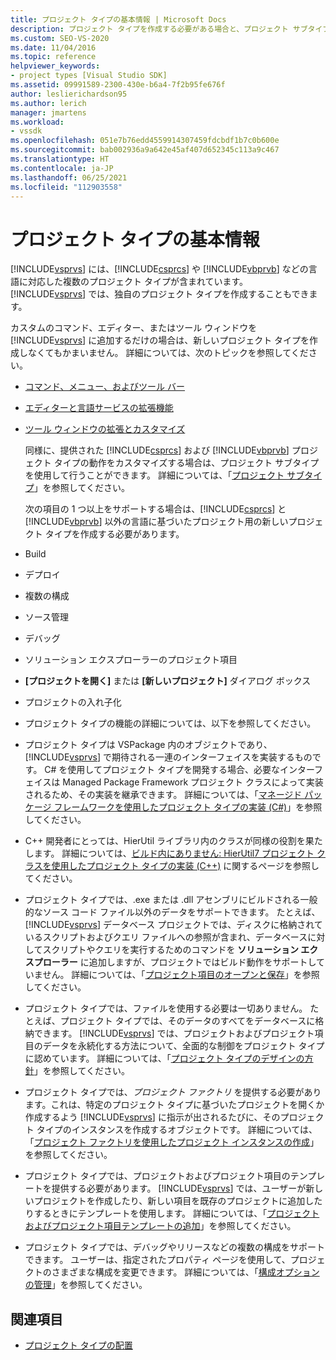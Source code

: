 ```yaml
---
title: プロジェクト タイプの基本情報 | Microsoft Docs
description: プロジェクト タイプを作成する必要がある場合と、プロジェクト サブタイプを使用して既存のプロジェクト タイプを拡張できる場合について説明します。
ms.custom: SEO-VS-2020
ms.date: 11/04/2016
ms.topic: reference
helpviewer_keywords:
- project types [Visual Studio SDK]
ms.assetid: 09991589-2300-430e-b6a4-7f2b95fe676f
author: leslierichardson95
ms.author: lerich
manager: jmartens
ms.workload:
- vssdk
ms.openlocfilehash: 051e7b76edd4559914307459fdcbdf1b7c0b600e
ms.sourcegitcommit: bab002936a9a642e45af407d652345c113a9c467
ms.translationtype: HT
ms.contentlocale: ja-JP
ms.lasthandoff: 06/25/2021
ms.locfileid: "112903558"
---
```

# <a name="project-type-essentials"></a>プロジェクト タイプの基本情報
[!INCLUDE[vsprvs](../../code-quality/includes/vsprvs_md.md)] には、[!INCLUDE[csprcs](../../data-tools/includes/csprcs_md.md)] や [!INCLUDE[vbprvb](../../code-quality/includes/vbprvb_md.md)] などの言語に対応した複数のプロジェクト タイプが含まれています。 [!INCLUDE[vsprvs](../../code-quality/includes/vsprvs_md.md)] では、独自のプロジェクト タイプを作成することもできます。

 カスタムのコマンド、エディター、またはツール ウィンドウを [!INCLUDE[vsprvs](../../code-quality/includes/vsprvs_md.md)] に追加するだけの場合は、新しいプロジェクト タイプを作成しなくてもかまいません。 詳細については、次のトピックを参照してください。

- [コマンド、メニュー、およびツール バー](../../extensibility/internals/commands-menus-and-toolbars.md)

- [エディターと言語サービスの拡張機能](../../extensibility/editor-and-language-service-extensions.md)

- [ツール ウィンドウの拡張とカスタマイズ](../../extensibility/extending-and-customizing-tool-windows.md)

  同様に、提供された [!INCLUDE[csprcs](../../data-tools/includes/csprcs_md.md)] および [!INCLUDE[vbprvb](../../code-quality/includes/vbprvb_md.md)] プロジェクト タイプの動作をカスタマイズする場合は、プロジェクト サブタイプを使用して行うことができます。 詳細については、「[プロジェクト サブタイプ](../../extensibility/internals/project-subtypes.md)」を参照してください。

  次の項目の 1 つ以上をサポートする場合は、[!INCLUDE[csprcs](../../data-tools/includes/csprcs_md.md)] と [!INCLUDE[vbprvb](../../code-quality/includes/vbprvb_md.md)] 以外の言語に基づいたプロジェクト用の新しいプロジェクト タイプを作成する必要があります。

- Build

- デプロイ

- 複数の構成

- ソース管理

- デバッグ

- ソリューション エクスプローラーのプロジェクト項目

- **[プロジェクトを開く]** または **[新しいプロジェクト]** ダイアログ ボックス

- プロジェクトの入れ子化

- プロジェクト タイプの機能の詳細については、以下を参照してください。

- プロジェクト タイプは VSPackage 内のオブジェクトであり、[!INCLUDE[vsprvs](../../code-quality/includes/vsprvs_md.md)] で期待される一連のインターフェイスを実装するものです。 C# を使用してプロジェクト タイプを開発する場合、必要なインターフェイスは Managed Package Framework プロジェクト クラスによって実装されるため、その実装を継承できます。 詳細については、「[マネージド パッケージ フレームワークを使用したプロジェクト タイプの実装 (C#)](../../extensibility/internals/using-the-managed-package-framework-to-implement-a-project-type-csharp.md)」を参照してください。

- C++ 開発者にとっては、HierUtil ライブラリ内のクラスが同様の役割を果たします。 詳細については、[ビルド内にありません: HierUtil7 プロジェクト クラスを使用したプロジェクト タイプの実装 (C++)](/previous-versions/bb166212(v=vs.100)) に関するページを参照してください。

- プロジェクト タイプでは、.exe または .dll アセンブリにビルドされる一般的なソース コード ファイル以外のデータをサポートできます。 たとえば、[!INCLUDE[vsprvs](../../code-quality/includes/vsprvs_md.md)] データベース プロジェクトでは、ディスクに格納されているスクリプトおよびクエリ ファイルへの参照が含まれ、データベースに対してスクリプトやクエリを実行するためのコマンドを **ソリューション エクスプローラー** に追加しますが、プロジェクトではビルド動作をサポートしていません。 詳細については、「[プロジェクト項目のオープンと保存](../../extensibility/internals/opening-and-saving-project-items.md)」を参照してください。

- プロジェクト タイプでは、ファイルを使用する必要は一切ありません。 たとえば、プロジェクト タイプでは、そのデータのすべてをデータベースに格納できます。 [!INCLUDE[vsprvs](../../code-quality/includes/vsprvs_md.md)] では、プロジェクトおよびプロジェクト項目のデータを永続化する方法について、全面的な制御をプロジェクト タイプに認めています。 詳細については、「[プロジェクト タイプのデザインの方針](../../extensibility/internals/project-type-design-decisions.md)」を参照してください。

- プロジェクト タイプでは、*プロジェクト ファクトリ* を提供する必要があります。これは、特定のプロジェクト タイプに基づいたプロジェクトを開くか作成するよう [!INCLUDE[vsprvs](../../code-quality/includes/vsprvs_md.md)] に指示が出されるたびに、そのプロジェクト タイプのインスタンスを作成するオブジェクトです。 詳細については、「[プロジェクト ファクトリを使用したプロジェクト インスタンスの作成](../../extensibility/internals/creating-project-instances-by-using-project-factories.md)」を参照してください。

- プロジェクト タイプでは、プロジェクトおよびプロジェクト項目のテンプレートを提供する必要があります。 [!INCLUDE[vsprvs](../../code-quality/includes/vsprvs_md.md)] では、ユーザーが新しいプロジェクトを作成したり、新しい項目を既存のプロジェクトに追加したりするときにテンプレートを使用します。 詳細については、「[プロジェクトおよびプロジェクト項目テンプレートの追加](../../extensibility/internals/adding-project-and-project-item-templates.md)」を参照してください。

- プロジェクト タイプでは、デバッグやリリースなどの複数の構成をサポートできます。 ユーザーは、指定されたプロパティ ページを使用して、プロジェクトのさまざまな構成を変更できます。 詳細については、「[構成オプションの管理](../../extensibility/internals/managing-configuration-options.md)」を参照してください。

## <a name="see-also"></a>関連項目
- [プロジェクト タイプの配置](../../extensibility/internals/deploying-project-types.md)